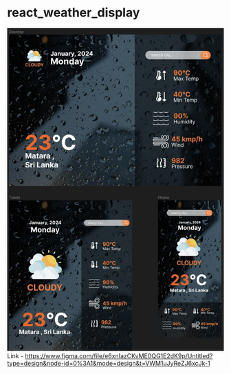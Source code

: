 # react_weather_display
![Figma Design](src/assests/FigmaDesign.jpg)
<br>
Link - https://www.figma.com/file/e6xnIazCKvME0QG1E2dK9p/Untitled?type=design&node-id=0%3A1&mode=design&t=VWM1uJyReZJ6xcJk-1
